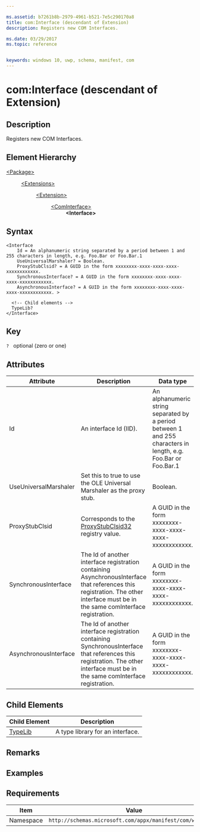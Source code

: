 ```yaml
---

ms.assetid: b7261b8b-2979-4961-b521-7e5c290170a8
title: com:Interface (descendant of Extension)
description: Registers new COM Interfaces.

ms.date: 03/29/2017
ms.topic: reference


keywords: windows 10, uwp, schema, manifest, com
---
```



# com:Interface (descendant of Extension)

## Description
Registers new COM Interfaces.

## Element Hierarchy
<dl>
<dt><a href="element-package.md">&lt;Package&gt;</a></dt>
<dd>
<dl>
<dt><a href="element-extensions.md">&lt;Extensions&gt;</a></dt>
<dd>
<dl>
<dt><a href="element-extension.md">&lt;Extension&gt;</a></dt>
<dd>
<dl>
<dt><a href="element-com-package-cominterface.md">&lt;ComInterface&gt;</a></dt>
<dd><b>&lt;Interface&gt;</b></dd>
</dl>
</dd>
</dl>
</dd>
</dl>
</dd>
</dl>



## Syntax
```syntax
<Interface
    Id = An alphanumeric string separated by a period between 1 and 255 characters in length, e.g. Foo.Bar or Foo.Bar.1
    UseUniversalMarshaler? = Boolean.
    ProxyStubClsid? = A GUID in the form xxxxxxxx-xxxx-xxxx-xxxx-xxxxxxxxxxxx.
    SynchronousInterface? = A GUID in the form xxxxxxxx-xxxx-xxxx-xxxx-xxxxxxxxxxxx.
    AsynchronousInterface? = A GUID in the form xxxxxxxx-xxxx-xxxx-xxxx-xxxxxxxxxxxx. >

  <!-- Child elements -->
  TypeLib?  
</Interface>
```

## Key
`?`    optional (zero or one) 

## Attributes

| Attribute | Description | Data type | Required |
|-----------|-------------|-----------|----------|
| Id      | An interface Id (IID). | An alphanumeric string separated by a period between 1 and 255 characters in length, e.g. Foo.Bar or Foo.Bar.1 | Yes |
| UseUniversalMarshaler | Set this to true to use the OLE Universal Marshaler as the proxy stub. | Boolean. | No |
| ProxyStubClsid | Corresponds to the [ProxyStubClsid32](/windows/win32/com/proxystubclsid32) registry value. | A GUID in the form xxxxxxxx-xxxx-xxxx-xxxx-xxxxxxxxxxxx. | No |
| SynchronousInterface | The Id of another interface registration containing AsynchronousInterface that references this registration. The other interface must be in the same comInterface registration. | A GUID in the form xxxxxxxx-xxxx-xxxx-xxxx-xxxxxxxxxxxx. | No |
| AsynchronousInterface | The Id of another interface registration containing SynchronousInterface that references this registration. The other interface must be in the same comInterface registration. | A GUID in the form xxxxxxxx-xxxx-xxxx-xxxx-xxxxxxxxxxxx. | No |

## Child Elements

| Child Element | Description |
|---------------|-------------|
| [TypeLib](element-com-package-interface-typelib.md) | A type library for an interface. | 

## Remarks

## Examples

## Requirements

| Item  | Value  |
|--|--|
| Namespace | `http://schemas.microsoft.com/appx/manifest/com/windows10` |